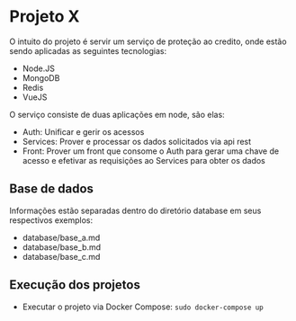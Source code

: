 # Projeto X

O intuito do projeto é servir um serviço de proteção ao credito, onde estão sendo aplicadas as seguintes tecnologias:
  - Node.JS
  - MongoDB
  - Redis
  - VueJS

O serviço consiste de duas aplicações em node, são elas:
  - Auth:
    Unificar e gerir os acessos
  - Services: 
    Prover e processar os dados solicitados via api rest
  - Front: 
    Prover um front que consome o Auth para gerar uma chave de acesso e efetivar as requisições ao Services para obter os dados

## Base de dados
  Informações estão separadas dentro do diretório database em seus respectivos exemplos:
  - database/base_a.md
  - database/base_b.md
  - database/base_c.md

## Execução dos projetos

  - Executar o projeto via Docker Compose:
    ```sudo docker-compose up```
